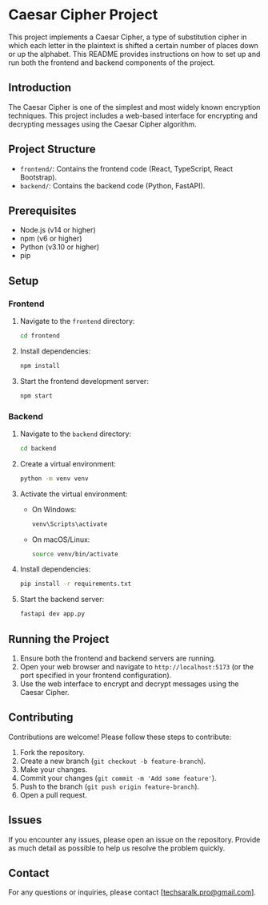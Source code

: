 # Caesar Cipher Project

This project implements a Caesar Cipher, a type of substitution cipher in which each letter in the plaintext is shifted a certain number of places down or up the alphabet. This README provides instructions on how to set up and run both the frontend and backend components of the project.

## Introduction

The Caesar Cipher is one of the simplest and most widely known encryption techniques. This project includes a web-based interface for encrypting and decrypting messages using the Caesar Cipher algorithm.

## Project Structure

- `frontend/`: Contains the frontend code (React, TypeScript, React Bootstrap).
- `backend/`: Contains the backend code (Python, FastAPI).

## Prerequisites

- Node.js (v14 or higher)
- npm (v6 or higher)
- Python (v3.10 or higher)
- pip

## Setup

### Frontend

1. Navigate to the `frontend` directory:

   ```sh
   cd frontend
   ```

2. Install dependencies:

   ```sh
   npm install
   ```

3. Start the frontend development server:
   ```sh
   npm start
   ```

### Backend

1. Navigate to the `backend` directory:

   ```sh
   cd backend
   ```

2. Create a virtual environment:

   ```sh
   python -m venv venv
   ```

3. Activate the virtual environment:

   - On Windows:
     ```sh
     venv\Scripts\activate
     ```
   - On macOS/Linux:
     ```sh
     source venv/bin/activate
     ```

4. Install dependencies:

   ```sh
   pip install -r requirements.txt
   ```

5. Start the backend server:
   ```sh
   fastapi dev app.py
   ```

## Running the Project

1. Ensure both the frontend and backend servers are running.
2. Open your web browser and navigate to `http://localhost:5173` (or the port specified in your frontend configuration).
3. Use the web interface to encrypt and decrypt messages using the Caesar Cipher.

## Contributing

Contributions are welcome! Please follow these steps to contribute:

1. Fork the repository.
2. Create a new branch (`git checkout -b feature-branch`).
3. Make your changes.
4. Commit your changes (`git commit -m 'Add some feature'`).
5. Push to the branch (`git push origin feature-branch`).
6. Open a pull request.

## Issues

If you encounter any issues, please open an issue on the repository. Provide as much detail as possible to help us resolve the problem quickly.

## Contact

For any questions or inquiries, please contact [techsaralk.pro@gmail.com].
